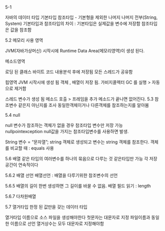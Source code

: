 5-1

자바의 데이터 타입
기본타입 
참조타입 - 기본형을 제외한 나머지 나머지 전부(String, System)
기본타입과 참조타입의 차이 : 기본타입은  실제값을 변수에 저장함
		참조타입은 값을 참조함 

5.2 메모리 사용 영역

JVM(자바가상머신) 시작시에 Runtime Data Area(메모리영역)이  생성 된다.

메소드영역  


로딩 된 클래스 바이트 코드
내용분석 후에 저장됨
모든 스레드가 공유함


힙영역
JVM 시작시에 생성 됨
객체 , 배열이 저장 됨.
가비지콜렉터 GC 를 실행 > 자동으로 제거함

스레드
변수가 생성 됨
메소드 호출 > 프레임을 추가
메소드가 끝나면 없어진다.
5.3
참조변수 
같은지 아닌지를 조사
동일한객체이거나 다른객체를 참조하는지를 알아봄

5.4 null

null 변수가 참조하는 객체가 없을 경우 참조타입 변수만 저장 가능 
nullpointexception null값을 가지는 참조타입변수를 사용하면 발생.

String  변수 = “문자열”;
string 객체로 생성되고 변수는 string 객체를 참조한다.
객체를 비교할 때 : equals 사용


5.6
배열 
같은 타입의 여러변수를 하나의 묶음으로 다루는 것
같은타입만 가능
각 저장공간이 연속적이다

5.6.2 배열 선언
배열선언 : 배열을 다루기위한 참조변수의 선언


5.6.5 배열의 길이
한번 생성하면 그 길이를 바꿀 수 없음.
배열 필드 읽기 : length

5.6.7 다차원배열


5.7 열거타입
한정 된 값만을 갖는 데이터 타입

열거타입 이름으로 소스 파일을 생성해야한다
첫문자는 대문자로 지정
파일이름과 동일한 이름으로 선언
열거상수는 모두 대문자로 지정해야함







